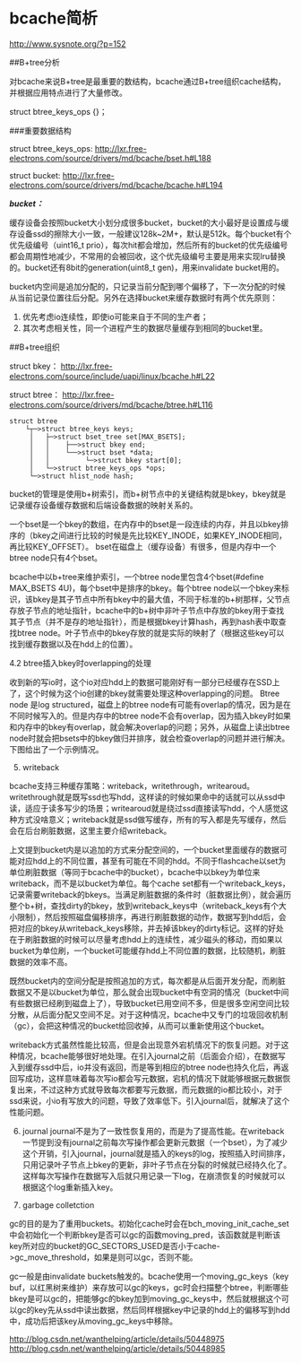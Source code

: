 # bcache简析

http://www.sysnote.org/?p=152

##B+tree分析

对bcache来说B+tree是最重要的数结构，bcache通过B+tree组织cache结构，并根据应用特点进行了大量修改。

struct btree_keys_ops {}；

###重要数据结构

struct btree_keys_ops:
http://lxr.free-electrons.com/source/drivers/md/bcache/bset.h#L188

struct bucket:
http://lxr.free-electrons.com/source/drivers/md/bcache/bcache.h#L194

***bucket：***

缓存设备会按照bucket大小划分成很多bucket，bucket的大小最好是设置成与缓存设备ssd的擦除大小一致，一般建议128k~2M+，默认是512k。每个bucket有个优先级编号（uint16_t        prio），每次hit都会增加，然后所有的bucket的优先级编号都会周期性地减少，不常用的会被回收，这个优先级编号主要是用来实现lru替换的。bucket还有8bit的generation(uint8_t         gen)，用来invalidate bucket用的。

bucket内空间是追加分配的，只记录当前分配到哪个偏移了，下一次分配的时候从当前记录位置往后分配。另外在选择bucket来缓存数据时有两个优先原则：
1) 优先考虑io连续性，即使io可能来自于不同的生产者；
2) 其次考虑相关性，同一个进程产生的数据尽量缓存到相同的bucket里。

##B+tree组织

struct bkey：
http://lxr.free-electrons.com/source/include/uapi/linux/bcache.h#L22

struct btree：
http://lxr.free-electrons.com/source/drivers/md/bcache/btree.h#L116

```
struct btree
    └┬─>struct btree_keys keys;
     │   ├─>struct bset_tree set[MAX_BSETS];
     │   │    ├──>struct bkey end;
     │   │    └──>struct bset *data;
     │   │         └─>struct bkey start[0];
     │   └─>struct btree_keys_ops *ops;
     └─>struct hlist_node hash;
```

bucket的管理是使用b+树索引，而b+树节点中的关键结构就是bkey，bkey就是记录缓存设备缓存数据和后端设备数据的映射关系的。

一个bset是一个bkey的数组，在内存中的bset是一段连续的内存，并且以bkey排序的（bkey之间进行比较的时候是先比较KEY_INODE，如果KEY_INODE相同，再比较KEY_OFFSET）。
bset在磁盘上（缓存设备）有很多，但是内存中一个btree node只有4个bset。

bcache中以b+tree来维护索引，一个btree node里包含4个bset(#define MAX_BSETS  4U)，每个bset中是排序的bkey。每个btree node以一个bkey来标识，该bkey是其子节点中所有bkey中的最大值，不同于标准的b+树那样，父节点存放子节点的地址指针，bcache中的b+树中非叶子节点中存放的bkey用于查找其子节点（并不是存的地址指针），而是根据bkey计算hash，再到hash表中取查找btree node。叶子节点中的bkey存放的就是实际的映射了（根据这些key可以找到缓存数据以及在hdd上的位置）。


4.2 btree插入bkey时overlapping的处理

收到新的写io时，这个io对应hdd上的数据可能刚好有一部分已经缓存在SSD上了，这个时候为这个io创建的bkey就需要处理这种overlapping的问题。
Btree node 是log structured，磁盘上的btree node有可能有overlap的情况，因为是在不同时候写入的。但是内存中的btree node不会有overlap，因为插入bkey时如果和内存中的bkey有overlap，就会解决overlap的问题；另外，从磁盘上读出btree node时就会把bsets中的bkey做归并排序，就会检查overlap的问题并进行解决。
下图给出了一个示例情况。



5. writeback

bcache支持三种缓存策略：writeback，writethrough，writearoud。writethrough就是既写ssd也写hdd，这样读的时候如果命中的话就可以从ssd中读，适应于读多写少的场景；writearoud就是绕过ssd直接读写hdd，个人感觉这种方式没啥意义；writeback就是ssd做写缓存，所有的写入都是先写缓存，然后会在后台刷脏数据，这里主要介绍writeback。

上文提到bucket内是以追加的方式来分配空间的，一个bucket里面缓存的数据可能对应hdd上的不同位置，甚至有可能在不同的hdd。不同于flashcache以set为单位刷脏数据（等同于bcache中的bucket），bcache中以bkey为单位来writeback，而不是以bucket为单位。每个cache set都有一个writeback_keys，记录需要writeback的bkeys。当满足刷脏数据的条件时（脏数据比例），就会遍历整个b+树，查找dirty的bkey，放到writeback_keys中（writeback_keys有个大小限制），然后按照磁盘偏移排序，再进行刷脏数据的动作，数据写到hdd后，会把对应的bkey从writeback_keys移除，并去掉该bkey的dirty标记。这样的好处在于刷脏数据的时候可以尽量考虑hdd上的连续性，减少磁头的移动，而如果以bucket为单位刷，一个bucket可能缓存hdd上不同位置的数据，比较随机，刷脏数据的效率不高。

既然bucket内的空间分配是按照追加的方式，每次都是从后面开发分配，而刷脏数据又不是以bucket为单位，那么就会出现bucket中有空洞的情况（bucket中间有些数据已经刷到磁盘上了），导致bucket已用空间不多，但是很多空闲空间比较分散，从后面分配又空间不足。对于这种情况，bcache中又专门的垃圾回收机制（gc），会把这种情况的bucket给回收掉，从而可以重新使用这个bucket。

writeback方式虽然性能比较高，但是会出现意外宕机情况下的恢复问题。对于这种情况，bcache能够很好地处理。在引入journal之前（后面会介绍），在数据写入到缓存ssd中后，io并没有返回，而是等到相应的btree node也持久化后，再返回写成功，这样意味着每次写io都会写元数据，宕机的情况下就能够根据元数据恢复出来，不过这种方式就导致每次都要写元数据，而元数据的io都比较小，对于ssd来说，小io有写放大的问题，导致了效率低下。引入journal后，就解决了这个性能问题。


6. journal
journal不是为了一致性恢复用的，而是为了提高性能。在writeback一节提到没有journal之前每次写操作都会更新元数据（一个bset），为了减少这个开销，引入journal，journal就是插入的keys的log，按照插入时间排序，只用记录叶子节点上bkey的更新，非叶子节点在分裂的时候就已经持久化了。这样每次写操作在数据写入后就只用记录一下log，在崩溃恢复的时候就可以根据这个log重新插入key。

7. garbage colletction

gc的目的是为了重用buckets。初始化cache时会在bch_moving_init_cache_set中会初始化一个判断bkey是否可以gc的函数moving_pred，该函数就是判断该key所对应的bucket的GC_SECTORS_USED是否小于cache->gc_move_threshold，如果是则可以gc，否则不能。

gc一般是由invalidate buckets触发的。bcache使用一个moving_gc_keys（key buf，以红黑树来维护）来存放可以gc的keys，gc时会扫描整个btree，判断哪些bkey是可以gc的，把能够gc的bkey加到moving_gc_keys中，然后就根据这个可以gc的key先从ssd中读出数据，然后同样根据key中记录的hdd上的偏移写到hdd中，成功后把该key从moving_gc_keys中移除。


http://blog.csdn.net/wanthelping/article/details/50448975
http://blog.csdn.net/wanthelping/article/details/50448985
